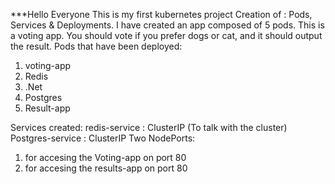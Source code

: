 
***Hello Everyone
This is my first kubernetes project
Creation of :
Pods, Services & Deployments.
I have created an app composed of 5 pods.
This is a voting app. 
You should vote if you prefer dogs or cat, and it should output the result.
Pods that have been deployed:
1. voting-app
2. Redis
3. .Net
4. Postgres
5. Result-app

Services created:
redis-service : ClusterIP (To talk with the cluster)
Postgres-service : ClusterIP
Two NodePorts:
1. for accesing the Voting-app on port 80
2. for accesing the results-app on port 80
